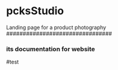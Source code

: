 # pcksStudio
Landing page for a product photography
################################
### its documentation for website
#test